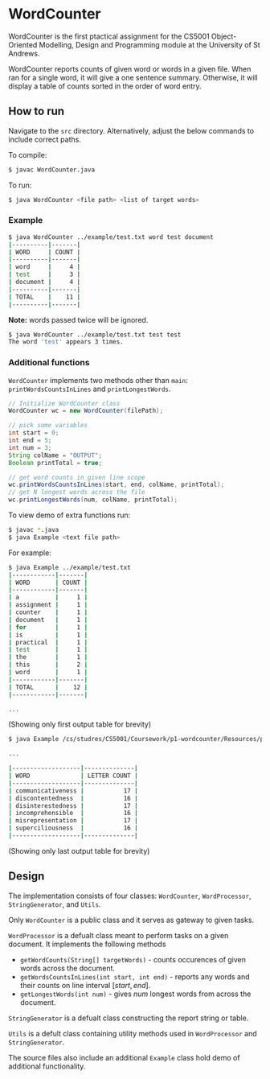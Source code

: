 # WordCounter
WordCounter is the first ptactical assignment for the CS5001 Object-Oriented Modelling, Design and Programming module at the University of St Andrews.

WordCounter reports counts of given word or words in a given file.
When ran for a single word, it will give a one sentence summary.
Otherwise, it will display a table of counts sorted in the order of word entry.

## How to run
Navigate to the `src` directory. Alternatively, adjust the below commands to include correct paths.

To compile:
```bash
$ javac WordCounter.java
```

To run:
```bash
$ java WordCounter <file path> <list of target words>
```

### Example
```bash
$ java WordCounter ../example/test.txt word test document
|----------|-------|
| WORD     | COUNT |
|----------|-------|
| word     |     4 |
| test     |     3 |
| document |     4 |
|----------|-------|
| TOTAL    |    11 |
|----------|-------|
```

<b>Note:</b> words passed twice will be ignored. 

```bash
$ java WordCounter ../example/test.txt test test
The word 'test' appears 3 times.
```

### Additional functions
`WordCounter` implements two methods other than `main`: `printWordsCountsInLines` and `printLongestWords`.

```java
// Initialize WordCounter class
WordCounter wc = new WordCounter(filePath);

// pick some variables
int start = 0;
int end = 5;
int num = 3;
String colName = "OUTPUT";
Boolean printTotal = true;

// get word counts in given line scope
wc.printWordsCountsInLines(start, end, colName, printTotal);
// get N longest words across the file
wc.printLongestWords(num, colName, printTotal);
```

To view demo of extra functions run:
```bash
$ javac *.java
$ java Example <text file path>
```
For example:
```bash
$ java Example ../example/test.txt
|------------|-------|
| WORD       | COUNT |
|------------|-------|
| a          |     1 |
| assignment |     1 |
| counter    |     1 |
| document   |     1 |
| for        |     1 |
| is         |     1 |
| practical  |     1 |
| test       |     1 |
| the        |     1 |
| this       |     2 |
| word       |     1 |
|------------|-------|
| TOTAL      |    12 |
|------------|-------|

...
```
(Showing only first output table for brevity)

```bash
$ java Example /cs/studres/CS5001/Coursework/p1-wordcounter/Resources/pride-and-prejudice.txt

...

|-------------------|--------------|
| WORD              | LETTER COUNT |
|-------------------|--------------|
| communicativeness |           17 |
| discontentedness  |           16 |
| disinterestedness |           17 |
| incomprehensible  |           16 |
| misrepresentation |           17 |
| superciliousness  |           16 |
|-------------------|--------------|
```
(Showing only last output table for brevity)

## Design

The implementation consists of four classes: `WordCounter`, `WordProcessor`, `StringGenerator`, and `Utils`.

Only `WordCounter` is a public class and it serves as gateway to given tasks.

`WordProcessor` is a defualt class meant to perform tasks on a given document. It implements the following methods
- `getWordCounts(String[] targetWords)` - counts occurences of given words across the document.
- `getWordsCountsInLines(int start, int end)` - reports any words and their counts on line interval $[start, end]$.
- `getLongestWords(int num)` - gives $num$ longest words from across the document. 

`StringGenerator` is a defualt class constructing the report string or table.

`Utils` is a defult class containing utility methods used in `WordProcessor` and `StringGenerator`.

The source files also include an additional `Example` class hold demo of additional functionality.
